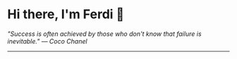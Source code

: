<h1>Hi there, I'm Ferdi 👋</h1>

<p><em>
  "Success is often achieved by those who don't know that failure is inevitable." — Coco Chanel
</em></p>

---
